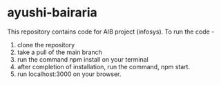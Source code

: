 # ayushi-bairaria
This repository contains code for AIB project (infosys).
To run the code -
1) clone the repository
2) take a pull of the main branch
3) run the command npm install on your terminal
4) after completion of installation, run the command, npm start. 
5) run localhost:3000 on your browser. 

